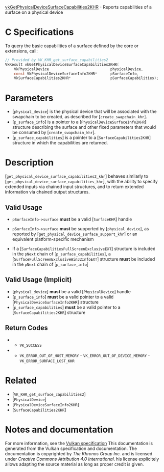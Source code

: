 [vkGetPhysicalDeviceSurfaceCapabilities2KHR](https://www.khronos.org/registry/vulkan/specs/1.3-extensions/man/html/vkGetPhysicalDeviceSurfaceCapabilities2KHR.html) - Reports capabilities of a surface on a physical device

# C Specifications
To query the basic capabilities of a surface defined by the core or
extensions, call:
```c
// Provided by VK_KHR_get_surface_capabilities2
VkResult vkGetPhysicalDeviceSurfaceCapabilities2KHR(
    VkPhysicalDevice                            physicalDevice,
    const VkPhysicalDeviceSurfaceInfo2KHR*      pSurfaceInfo,
    VkSurfaceCapabilities2KHR*                  pSurfaceCapabilities);
```

# Parameters
- [`physical_device`] is the physical device that will be associated with the swapchain to be created, as described for [`create_swapchain_khr`].
- [`p_surface_info`] is a pointer to a [`PhysicalDeviceSurfaceInfo2KHR`] structure describing the surface and other fixed parameters that would be consumed by [`create_swapchain_khr`].
- [`p_surface_capabilities`] is a pointer to a [`SurfaceCapabilities2KHR`] structure in which the capabilities are returned.

# Description
[`get_physical_device_surface_capabilities2_khr`] behaves similarly to
[`get_physical_device_surface_capabilities_khr`], with the ability to specify
extended inputs via chained input structures, and to return extended
information via chained output structures.
## Valid Usage
-  `pSurfaceInfo->surface` **must**  be a valid [`SurfaceKHR`] handle
-  `pSurfaceInfo->surface` **must**  be supported by [`physical_device`], as reported by [`get_physical_device_surface_support_khr`] or an equivalent platform-specific mechanism

-    If a [`SurfaceCapabilitiesFullScreenExclusiveEXT`] structure is included in the `pNext` chain of [`p_surface_capabilities`], a [`SurfaceFullScreenExclusiveWin32InfoEXT`] structure  **must**  be included in the `pNext` chain of [`p_surface_info`]

## Valid Usage (Implicit)
-  [`physical_device`] **must**  be a valid [`PhysicalDevice`] handle
-  [`p_surface_info`] **must**  be a valid pointer to a valid [`PhysicalDeviceSurfaceInfo2KHR`] structure
-  [`p_surface_capabilities`] **must**  be a valid pointer to a [`SurfaceCapabilities2KHR`] structure

## Return Codes
*   - `VK_SUCCESS` 
*   - `VK_ERROR_OUT_OF_HOST_MEMORY`  - `VK_ERROR_OUT_OF_DEVICE_MEMORY`  - `VK_ERROR_SURFACE_LOST_KHR`

# Related
- [`VK_KHR_get_surface_capabilities2`]
- [`PhysicalDevice`]
- [`PhysicalDeviceSurfaceInfo2KHR`]
- [`SurfaceCapabilities2KHR`]

# Notes and documentation
For more information, see the [Vulkan specification](https://www.khronos.org/registry/vulkan/specs/1.3-extensions/html/vkspec.html)
This documentation is generated from the Vulkan specification and documentation.
The documentation is copyrighted by *The Khronos Group Inc.* and is licensed under *Creative Commons Attribution 4.0 International*.
his license explicitely allows adapting the source material as long as proper credit is given.
        